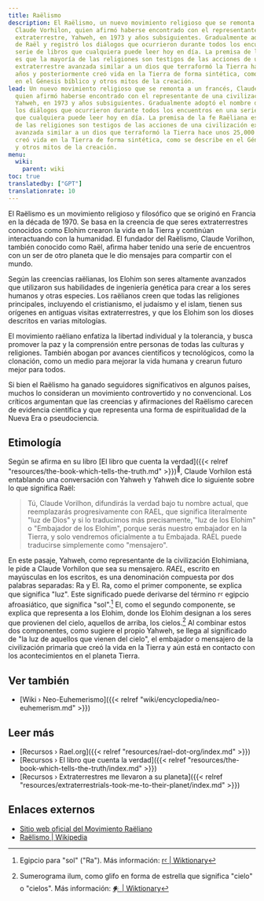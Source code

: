 ```yaml
---
title: Raëlismo
description: El Raëlismo, un nuevo movimiento religioso que se remonta a un francés,
  Claude Vorhilon, quien afirmó haberse encontrado con el representante de una civilización
  extraterrestre, Yahweh, en 1973 y años subsiguientes. Gradualmente adoptó el nombre
  de Raël y registró los diálogos que ocurrieron durante todos los encuentros en una
  serie de libros que cualquiera puede leer hoy en día. La premisa de la fe Raëliana
  es que la mayoría de las religiones son testigos de las acciones de una civilización
  extraterrestre avanzada similar a un dios que terraformó la Tierra hace unos 25,000
  años y posteriormente creó vida en la Tierra de forma sintética, como se describe
  en el Génesis bíblico y otros mitos de la creación.
lead: Un nuevo movimiento religioso que se remonta a un francés, Claude Vorhilon,
  quien afirmó haberse encontrado con el representante de una civilización extraterrestre,
  Yahweh, en 1973 y años subsiguientes. Gradualmente adoptó el nombre de Raël y registró
  los diálogos que ocurrieron durante todos los encuentros en una serie de libros
  que cualquiera puede leer hoy en día. La premisa de la fe Raëliana es que la mayoría
  de las religiones son testigos de las acciones de una civilización extraterrestre
  avanzada similar a un dios que terraformó la Tierra hace unos 25,000 años y posteriormente
  creó vida en la Tierra de forma sintética, como se describe en el Génesis bíblico
  y otros mitos de la creación.
menu:
  wiki:
    parent: wiki
toc: true
translatedby: ["GPT"]
translationrate: 10
---
```


El Raëlismo es un movimiento religioso y filosófico que se originó en Francia en la década de 1970. Se basa en la creencia de que seres extraterrestres conocidos como Elohim crearon la vida en la Tierra y continúan interactuando con la humanidad. El fundador del Raëlismo, Claude Vorilhon, también conocido como Raël, afirma haber tenido una serie de encuentros con un ser de otro planeta que le dio mensajes para compartir con el mundo.

Según las creencias raëlianas, los Elohim son seres altamente avanzados que utilizaron sus habilidades de ingeniería genética para crear a los seres humanos y otras especies. Los raëlianos creen que todas las religiones principales, incluyendo el cristianismo, el judaísmo y el islam, tienen sus orígenes en antiguas visitas extraterrestres, y que los Elohim son los dioses descritos en varias mitologías.

El movimiento raëliano enfatiza la libertad individual y la tolerancia, y busca promover la paz y la comprensión entre personas de todas las culturas y religiones. También abogan por avances científicos y tecnológicos, como la clonación, como un medio para mejorar la vida humana y crearun futuro mejor para todos.

Si bien el Raëlismo ha ganado seguidores significativos en algunos países, muchos lo consideran un movimiento controvertido y no convencional. Los críticos argumentan que las creencias y afirmaciones del Raëlismo carecen de evidencia científica y que representa una forma de espiritualidad de la Nueva Era o pseudociencia.

## Etimología

Según se afirma en su libro [El libro que cuenta la verdad]({{< relref "resources/the-book-which-tells-the-truth.md" >}})<sup>📖</sup>, Claude Vorhilon está entablando una conversación con Yahweh y Yahweh dice lo siguiente sobre lo que significa Raël:

> Tú, Claude Vorilhon, difundirás la verdad bajo tu nombre actual, que reemplazarás progresivamente con RAEL, que significa literalmente "luz de Dios" y si lo traducimos más precisamente, "luz de los Elohim" o "Embajador de los Elohim", porque serás nuestro embajador en la Tierra, y solo vendremos oficialmente a tu Embajada. RAEL puede traducirse simplemente como "mensajero".

En este pasaje, Yahweh, como representante de la civilización Elohimiana, le pide a Claude Vorhilon que sea su mensajero. _RAEL_, escrito en mayúsculas en los escritos, es una denominación compuesta por dos palabras separadas: Ra y El. Ra, como el primer componente, se explica que significa "luz". Este significado puede derivarse del término rꜥ egipcio afroasiático, que significa "sol".[^1] El, como el segundo componente, se explica que representa a los Elohim, donde los Elohim designan a los seres que provienen del cielo, aquellos de arriba, los cielos.[^2] Al combinar estos dos componentes, como sugiere el propio Yahweh, se llega al significado de "la luz de aquellos que vienen del cielo", el embajador o mensajero de la civilización primaria que creó la vida en la Tierra y aún está en contacto con los acontecimientos en el planeta Tierra.

[^1]: Egipcio para "sol" ("Ra"). Más información: [rꜥ | Wiktionary](https://en.wiktionary.org/wiki/r%EA%9C%A5)
[^2]: Sumerograma ilum, como glifo en forma de estrella que significa "cielo" o "cielos". Más información: [𒀭 | Wiktionary](https://en.wiktionary.org/wiki/%F0%92%80%AD)

## Ver también

- [Wiki › Neo-Euhemerismo]({{< relref "wiki/encyclopedia/neo-euhemerism.md" >}})

## Leer más

- [Recursos › Rael.org]({{< relref "resources/rael-dot-org/index.md" >}})
- [Recursos › El libro que cuenta la verdad]({{< relref "resources/the-book-which-tells-the-truth/index.md" >}})
- [Recursos › Extraterrestres me llevaron a su planeta]({{< relref "resources/extraterrestrials-took-me-to-their-planet/index.md" >}})

## Enlaces externos

- [Sitio web oficial del Movimiento Raëliano](https://rael.org/)
- [Raëlismo | Wikipedia](https://es.wikipedia.org/wiki/Raëlismo)
